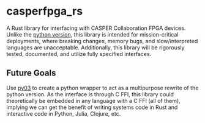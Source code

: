 # casperfpga_rs

A Rust library for interfacing with CASPER Collaboration FPGA devices. Unlike the [python version](https://github.com/casper-astro/casperfpga), this library is intended for mission-critical deployments, where breaking changes, memory bugs, and slow/interpreted languages are unacceptable. Additionally, this library will be rigorously tested, documented, and utilize fully specified interfaces.

## Future Goals

Use [py03](https://github.com/PyO3/pyo3) to create a python wrapper to act as a multipurpose rewrite of the python version. As the interface is through C FFI, this library could theoretically be embedded in any language with a C FFI (all of them), implying we can get the benefit of writing systems code in Rust and interactive code in Python, Julia, Clojure, etc.